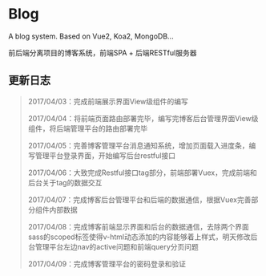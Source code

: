 # Blog
A blog system. Based on Vue2, Koa2, MongoDB...

前后端分离项目的博客系统，前端SPA + 后端RESTful服务器


## 更新日志

> 2017/04/03：完成前端展示界面View级组件的编写
>
> 2017/04/04：将前端页面路由部署完毕，编写完博客后台管理界面View级组件，将后端管理平台的路由部署完毕
>
> 2017/04/05：完善博客管理平台消息通知系统，增加页面载入进度条，编写管理平台登录界面，开始编写后台restful接口
> 
> 2017/04/06：大致完成Restful接口tag部分，前端部署Vuex，完成前端和后台关于tag的数据交互
>
> 2017/04/07：完成博客后台管理平台和后端的数据通信，根据Vuex完善部分组件内部数据
>
> 2017/04/08：完成博客前端显示界面和后台的数据通信，去除两个界面sass的scoped标签使得v-html动态添加的内容能够着上样式，明天修改后台管理平台左边nav的active问题和前端query分页问题
>
> 2017/04/09：完成博客管理平台的密码登录和验证